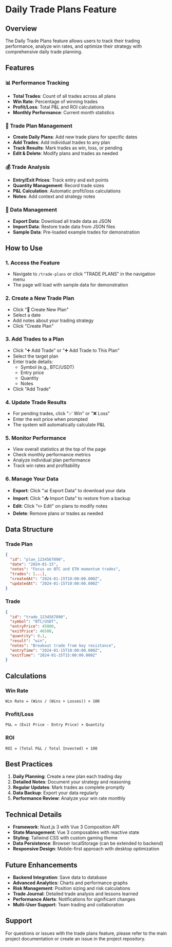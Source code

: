 # Daily Trade Plans Feature

## Overview
The Daily Trade Plans feature allows users to track their trading performance, analyze win rates, and optimize their strategy with comprehensive daily trade planning.

## Features

### 📊 Performance Tracking
- **Total Trades**: Count of all trades across all plans
- **Win Rate**: Percentage of winning trades
- **Profit/Loss**: Total P&L and ROI calculations
- **Monthly Performance**: Current month statistics

### 📝 Trade Plan Management
- **Create Daily Plans**: Add new trade plans for specific dates
- **Add Trades**: Add individual trades to any plan
- **Track Results**: Mark trades as win, loss, or pending
- **Edit & Delete**: Modify plans and trades as needed

### 💰 Trade Analysis
- **Entry/Exit Prices**: Track entry and exit points
- **Quantity Management**: Record trade sizes
- **P&L Calculation**: Automatic profit/loss calculations
- **Notes**: Add context and strategy notes

### 🔄 Data Management
- **Export Data**: Download all trade data as JSON
- **Import Data**: Restore trade data from JSON files
- **Sample Data**: Pre-loaded example trades for demonstration

## How to Use

### 1. Access the Feature
- Navigate to `/trade-plans` or click "TRADE PLANS" in the navigation menu
- The page will load with sample data for demonstration

### 2. Create a New Trade Plan
- Click "📝 Create New Plan"
- Select a date
- Add notes about your trading strategy
- Click "Create Plan"

### 3. Add Trades to a Plan
- Click "➕ Add Trade" or "➕ Add Trade to This Plan"
- Select the target plan
- Enter trade details:
  - Symbol (e.g., BTC/USDT)
  - Entry price
  - Quantity
  - Notes
- Click "Add Trade"

### 4. Update Trade Results
- For pending trades, click "✅ Win" or "❌ Loss"
- Enter the exit price when prompted
- The system will automatically calculate P&L

### 5. Monitor Performance
- View overall statistics at the top of the page
- Check monthly performance metrics
- Analyze individual plan performance
- Track win rates and profitability

### 6. Manage Your Data
- **Export**: Click "📊 Export Data" to download your data
- **Import**: Click "📥 Import Data" to restore from a backup
- **Edit**: Click "✏️ Edit" on plans to modify notes
- **Delete**: Remove plans or trades as needed

## Data Structure

### Trade Plan
```json
{
  "id": "plan_1234567890",
  "date": "2024-01-15",
  "notes": "Focus on BTC and ETH momentum trades",
  "trades": [...],
  "createdAt": "2024-01-15T10:00:00.000Z",
  "updatedAt": "2024-01-15T10:00:00.000Z"
}
```

### Trade
```json
{
  "id": "trade_1234567890",
  "symbol": "BTC/USDT",
  "entryPrice": 45000,
  "exitPrice": 46500,
  "quantity": 0.1,
  "result": "win",
  "notes": "Breakout trade from key resistance",
  "entryTime": "2024-01-15T10:00:00.000Z",
  "exitTime": "2024-01-15T15:00:00.000Z"
}
```

## Calculations

### Win Rate
```
Win Rate = (Wins / (Wins + Losses)) × 100
```

### Profit/Loss
```
P&L = (Exit Price - Entry Price) × Quantity
```

### ROI
```
ROI = (Total P&L / Total Invested) × 100
```

## Best Practices

1. **Daily Planning**: Create a new plan each trading day
2. **Detailed Notes**: Document your strategy and reasoning
3. **Regular Updates**: Mark trades as complete promptly
4. **Data Backup**: Export your data regularly
5. **Performance Review**: Analyze your win rate monthly

## Technical Details

- **Framework**: Nuxt.js 3 with Vue 3 Composition API
- **State Management**: Vue 3 composables with reactive state
- **Styling**: Tailwind CSS with custom gaming theme
- **Data Persistence**: Browser localStorage (can be extended to backend)
- **Responsive Design**: Mobile-first approach with desktop optimization

## Future Enhancements

- **Backend Integration**: Save data to database
- **Advanced Analytics**: Charts and performance graphs
- **Risk Management**: Position sizing and risk calculations
- **Trade Journal**: Detailed trade analysis and lessons learned
- **Performance Alerts**: Notifications for significant changes
- **Multi-User Support**: Team trading and collaboration

## Support

For questions or issues with the trade plans feature, please refer to the main project documentation or create an issue in the project repository.